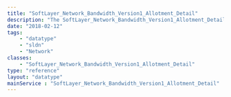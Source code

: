 ```yaml
---
title: "SoftLayer_Network_Bandwidth_Version1_Allotment_Detail"
description: "The SoftLayer_Network_Bandwidth_Version1_Allotment_Detail data type contains specific information relating to a single bandwidth allotment record. "
date: "2018-02-12"
tags:
    - "datatype"
    - "sldn"
    - "Network"
classes:
    - "SoftLayer_Network_Bandwidth_Version1_Allotment_Detail"
type: "reference"
layout: "datatype"
mainService : "SoftLayer_Network_Bandwidth_Version1_Allotment_Detail"
---
```

